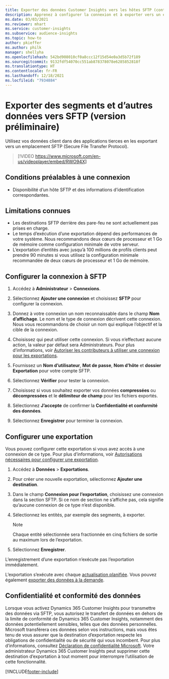 ```yaml
---
title: Exporter des données Customer Insights vers les hôtes SFTP (contient une vidéo)
description: Apprenez à configurer la connexion et à exporter vers un emplacement SFTP.
ms.date: 03/03/2021
ms.reviewer: mhart
ms.service: customer-insights
ms.subservice: audience-insights
ms.topic: how-to
author: pkieffer
ms.author: philk
manager: shellyha
ms.openlocfilehash: 542bd908010cf0a8ccc12f15d54e0a3d5b72f189
ms.sourcegitcommit: 9132fdf54070cc551ab878378078e6285852818f
ms.translationtype: HT
ms.contentlocale: fr-FR
ms.lasthandoff: 12/18/2021
ms.locfileid: "7934884"
---
```

# <a name="export-segments-and-other-data-to-sftp-preview"></a>Exporter des segments et d’autres données vers SFTP (version préliminaire)

Utilisez vos données client dans des applications tierces en les exportant vers un emplacement SFTP (Secure File Transfer Protocol).

> [!VIDEO https://www.microsoft.com/en-us/videoplayer/embed/RWO94X]

## <a name="prerequisites-for-connection"></a>Conditions préalables à une connexion

- Disponibilité d’un hôte SFTP et des informations d’identification correspondantes.

## <a name="known-limitations"></a>Limitations connues

- Les destinations SFTP derrière des pare-feu ne sont actuellement pas prises en charge. 
- Le temps d’exécution d’une exportation dépend des performances de votre système. Nous recommandons deux cœurs de processeur et 1 Go de mémoire comme configuration minimale de votre serveur. 
- L’exportation d’entités avec jusqu’à 100 millions de profils clients peut prendre 90 minutes si vous utilisez la configuration minimale recommandée de deux cœurs de processeur et 1 Go de mémoire. 

## <a name="set-up-connection-to-sftp"></a>Configurer la connexion à SFTP

1. Accédez à **Administrateur** > **Connexions**.

1. Sélectionnez **Ajouter une connexion** et choisissez **SFTP** pour configurer la connexion.

1. Donnez à votre connexion un nom reconnaissable dans le champ **Nom d’affichage**. Le nom et le type de connexion décrivent cette connexion. Nous vous recommandons de choisir un nom qui explique l’objectif et la cible de la connexion.

1. Choisissez qui peut utiliser cette connexion. Si vous n’effectuez aucune action, la valeur par défaut sera Administrateurs. Pour plus d’informations, voir [Autoriser les contributeurs à utiliser une connexion pour les exportations](connections.md#allow-contributors-to-use-a-connection-for-exports).

1. Fournissez un **Nom d’utilisateur**, **Mot de passe**, **Nom d’hôte** et **dossier Exportation** pour votre compte SFTP.

1. Sélectionnez **Vérifier** pour tester la connexion.

1. Choisissez si vous souhaitez exporter vos données **compressées** ou **décompressées** et le **délimiteur de champ** pour les fichiers exportés.

1. Sélectionnez **J’accepte** de confirmer la **Confidentialité et conformité des données**.

1. Sélectionnez **Enregistrer** pour terminer la connexion.

## <a name="configure-an-export"></a>Configurer une exportation

Vous pouvez configurer cette exportation si vous avez accès à une connexion de ce type. Pour plus d’informations, voir [Autorisations nécessaires pour configurer une exportation](export-destinations.md#set-up-a-new-export).

1. Accédez à **Données** > **Exportations**.

1. Pour créer une nouvelle exportation, sélectionnez **Ajouter une destination**.

1. Dans le champ **Connexion pour l’exportation**, choisissez une connexion dans la section SFTP. Si ce nom de section ne s’affiche pas, cela signifie qu’aucune connexion de ce type n’est disponible.

1. Sélectionnez les entités, par exemple des segments, à exporter.

   > [!NOTE]
   > Chaque entité sélectionnée sera fractionnée en cinq fichiers de sortie au maximum lors de l’exportation. 

1. Sélectionnez **Enregistrer**.

L’enregistrement d’une exportation n’exécute pas l’exportation immédiatement.

L’exportation s’exécute avec chaque [actualisation planifiée](system.md#schedule-tab). Vous pouvez également [exporter des données à la demande](export-destinations.md#run-exports-on-demand). 

## <a name="data-privacy-and-compliance"></a>Confidentialité et conformité des données

Lorsque vous activez Dynamics 365 Customer Insights pour transmettre des données via SFTP, vous autorisez le transfert de données en dehors de la limite de conformité de Dynamics 365 Customer Insights, notamment des données potentiellement sensibles, telles que des données personnelles. Microsoft transférera ces données selon vos instructions, mais vous êtes tenu de vous assurer que la destination d’exportation respecte les obligations de confidentialité ou de sécurité qui vous incombent. Pour plus d’informations, consultez [Déclaration de confidentialité Microsoft](https://go.microsoft.com/fwlink/?linkid=396732).
Votre administrateur Dynamics 365 Customer Insights peut supprimer cette destination d’exportation à tout moment pour interrompre l’utilisation de cette fonctionnalité.

[!INCLUDE[footer-include](../includes/footer-banner.md)]

